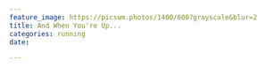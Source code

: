 ```yaml
---
feature_image: https://picsum.photos/1400/600?grayscale&blur=2
title: And When You're Up...
categories: running
date: 

---
```

